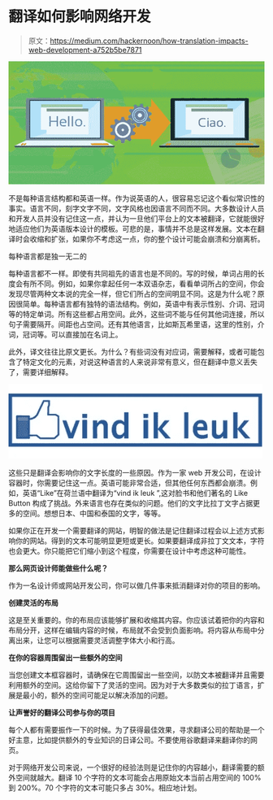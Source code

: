 # 翻译如何影响网络开发

> 原文：<https://medium.com/hackernoon/how-translation-impacts-web-development-a752b5be7871>

![](img/1f8360ccd666060b85d54ba9538ccf17.png)

不是每种语言结构都和英语一样。作为说英语的人，很容易忘记这个看似常识性的事实。语言不同，刻字文字不同，文字风格也因语言不同而不同。大多数设计人员和开发人员并没有记住这一点，并认为一旦他们平台上的文本被翻译，它就能很好地适应他们为英语版本设计的模板。可悲的是，事情并不总是这样发展。文本在翻译时会收缩和扩张，如果你不考虑这一点，你的整个设计可能会崩溃和分崩离析。

每种语言都是独一无二的

每种语言都不一样。即使有共同祖先的语言也是不同的。写的时候，单词占用的长度会有所不同。例如，如果你拿起任何一本双语杂志，看看单词所占的空间，你会发现尽管两种文本说的完全一样，但它们所占的空间明显不同。这是为什么呢？原因很简单。每种语言都有独特的语法结构。例如，英语中有表示性别、介词、冠词等的特定单词。所有这些都占用空间。此外，这些词不能与任何其他词连接，所以句子需要隔开。间距也占空间。还有其他语言，比如斯瓦希里语，这里的性别，介词，冠词等。可以直接加在名词上。

此外，译文往往比原文更长。为什么？有些词没有对应词，需要解释，或者可能包含了特定文化的元素，对说这种语言的人来说非常有意义，但在翻译中意义丢失了，需要详细解释。

![](img/3430d506ba3500cfde0c54637223aaf9.png)

这些只是翻译会影响你的文字长度的一些原因。作为一家 web 开发公司，在设计容器时，你需要记住这一点。英语可能非常合适，但其他任何东西都会崩溃。例如，英语“Like”在荷兰语中翻译为“vind ik leuk ”,这对脸书和他们著名的 Like Button 构成了挑战。外来语言也存在类似的问题。他们的文字比拉丁文字占据更多的空间。想想日本、中国和泰国的文字，等等。

如果你正在开发一个需要翻译的网站，明智的做法是记住翻译过程会以上述方式影响你的网站。得到的文本可能明显更短或更长。如果要翻译成非拉丁文文本，字符也会更大。你只能把它们缩小到这个程度，你需要在设计中考虑这种可能性。

**那么网页设计师能做些什么呢？**

作为一名设计师或网站开发公司，你可以做几件事来抵消翻译对你的项目的影响。

**创建灵活的布局**

这是至关重要的。你的布局应该能够扩展和收缩其内容。你应该试着把你的内容和布局分开，这样在编辑内容的时候，布局就不会受到负面影响。将内容从布局中分离出来，让您可以根据需要灵活调整字体大小和行高。

**在你的容器周围留出一些额外的空间**

当您创建文本框容器时，请确保在它周围留出一些空间，以防文本被翻译并且需要利用额外的空间。这给你留下了灵活的空间。因为对于大多数类似的拉丁语言，扩展是最小的，额外的空间可能足以解决添加的问题。

**让声誉好的翻译公司参与你的项目**

每个人都有需要振作一下的时候。为了获得最佳效果，寻求翻译公司的帮助是一个好主意，比如提供额外的专业知识的日译公司。不要使用谷歌翻译来翻译你的网页。

对于网络开发公司来说，一个很好的经验法则是记住你的内容越小，翻译需要的额外空间就越大。翻译 10 个字符的文本可能会占用原始文本当前占用空间的 100%到 200%。70 个字符的文本可能只多占 30%。相应地计划。
